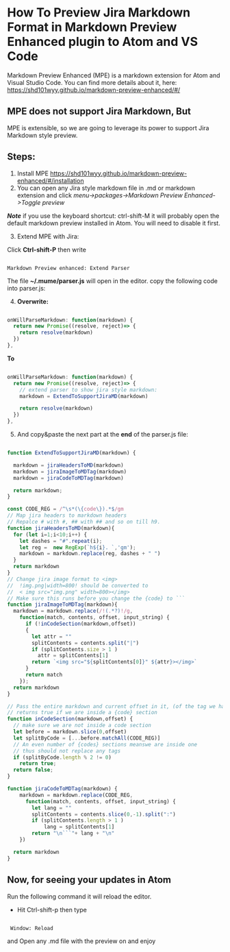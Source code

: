 # How To Preview Jira Markdown Format in Markdown Preview Enhanced plugin to Atom and VS Code

Markdown Preview Enhanced (MPE) is a markdown extension for Atom and Visual Studio Code. You can find more details about it, here:
https://shd101wyy.github.io/markdown-preview-enhanced/#/

## MPE does not support Jira Markdown, But
MPE is extensible, so we are going to leverage its power to support Jira Markdown style preview.

## Steps:
1. Install MPE
https://shd101wyy.github.io/markdown-preview-enhanced/#/installation
1. You can open any Jira style markdown file in .md or markdown extension and click
*menu->packages->Markdown Preview Enhanced->Toggle preview*

***Note*** if you use the keyboard shortcut: ctrl-shift-M it will probably open the default markdown preview installed in Atom. You will need to disable it first.

3. Extend MPE with Jira:


Click **Ctrl-shift-P** then write
```

Markdown Preview enhanced: Extend Parser
```

The file **~/.mume/parser.js** will open in the editor.
copy the following code into parser.js:

4. **Overwrite:**
```javascript

onWillParseMarkdown: function(markdown) {
  return new Promise((resolve, reject)=> {
    return resolve(markdown)
  })
},
```

**To**
```javascript

onWillParseMarkdown: function(markdown) {
  return new Promise((resolve, reject)=> {
    // extend parser to show jira style markdown:
    markdown = ExtendToSupportJiraMD(markdown)

    return resolve(markdown)
  })
},
```

5. And copy&paste the next part at the **end** of the parser.js file:

```javascript

function ExtendToSupportJiraMD(markdown) {

  markdown = jiraHeadersToMD(markdown)
  markdown = jiraImageToMDTag(markdown)
  markdown = jiraCodeToMDTag(markdown)

  return markdown;
}

const CODE_REG = /^\s*(\{code\}).*$/gm
// Map jira headers to markdown headers
// Repalce # with #, ## with ## and so on till h9.
function jiraHeadersToMD(markdown){
  for (let i=1;i<10;i++) {
    let dashes = "#".repeat(i);
    let reg =  new RegExp(`h${i}. `,'gm');
    markdown = markdown.replace(reg, dashes + " ")
  }
  return markdown
}
// Change jira image format to <img>
//  !img.png|width=800! should be converted to
//  < img src="img.png" width=800></img>
// Make sure this runs before you change the {code} to ```
function jiraImageToMDTag(markdown){
  markdown = markdown.replace(/!(.*?)!/g,
    function(match, contents, offset, input_string) {
      if (!inCodeSection(markdown,offset))
      {
        let attr = ""
        splitContents = contents.split("|")
        if (splitContents.size > 1 )
          attr = splitContents[1]
        return `<img src="${splitContents[0]}" ${attr}></img>`
      }
      return match
    });
  return markdown
}

// Pass the entire markdown and current offset in it, (of the tag we handle now)
// returns true if we are inside a {code} section
function inCodeSection(markdown,offset) {
  // make sure we are not inside a code section
  let before = markdown.slice(0,offset)
  let splitByCode = [...before.matchAll(CODE_REG)]
  // An even number of {codes} sections meanswe are inside one
  // thus should not replace any tags
  if (splitByCode.length % 2 != 0)
    return true;
  return false;
}

function jiraCodeToMDTag(markdown) {
    markdown = markdown.replace(CODE_REG,
      function(match, contents, offset, input_string) {
        let lang = ""
        splitContents = contents.slice(0,-1).split(":")
        if (splitContents.length > 1 )
            lang = splitContents[1]
        return "\n```"+ lang + "\n"
    })

  return markdown
}
```

## Now, for seeing your updates in Atom
Run the following command it will reload the editor.
* Hit Ctrl-shift-p then type
```

 Window: Reload
```

and Open any .md file with the preview on and enjoy   
